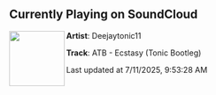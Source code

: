 ## Currently Playing on SoundCloud

[<img align="left" width="100" src="https://i1.sndcdn.com/artworks-GmCiyyzGWCVakpKt-YZqkhw-t500x500.png">](https://soundcloud.com/deejaytonic11/atb-ecstasy-tonic-bootleg-2025-update)

**Artist**: Deejaytonic11 

**Track**: ATB - Ecstasy (Tonic Bootleg)

Last updated at 7/11/2025, 9:53:28 AM
